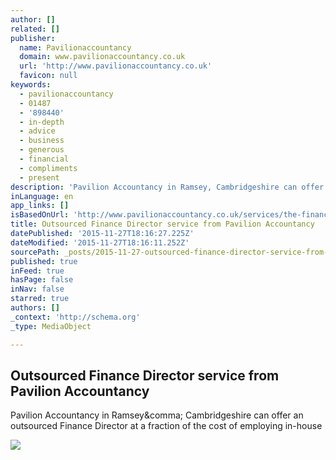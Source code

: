 ```yaml
---
author: []
related: []
publisher:
  name: Pavilionaccountancy
  domain: www.pavilionaccountancy.co.uk
  url: 'http://www.pavilionaccountancy.co.uk'
  favicon: null
keywords:
  - pavilionaccountancy
  - 01487
  - '898440'
  - in-depth
  - advice
  - business
  - generous
  - financial
  - compliments
  - present
description: 'Pavilion Accountancy in Ramsey, Cambridgeshire can offer an outsourced Finance Director at a fraction of the cost of employing in-house'
inLanguage: en
app_links: []
isBasedOnUrl: 'http://www.pavilionaccountancy.co.uk/services/the-finance-director/'
title: Outsourced Finance Director service from Pavilion Accountancy
datePublished: '2015-11-27T18:16:27.225Z'
dateModified: '2015-11-27T18:16:11.252Z'
sourcePath: _posts/2015-11-27-outsourced-finance-director-service-from-pavilion-accountanc.md
published: true
inFeed: true
hasPage: false
inNav: false
starred: true
authors: []
_context: 'http://schema.org'
_type: MediaObject

---
```

<article style=""><h1>Outsourced Finance Director service from Pavilion Accountancy</h1><p>Pavilion Accountancy in Ramsey&amp;comma; Cambridgeshire can offer an outsourced Finance Director at a fraction of the cost of employing in-house</p><img src="http://www.pavilionaccountancy.co.uk/_webedit/cached-images/62-0-0-0-9436-10000-767" /></article>